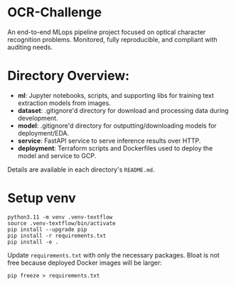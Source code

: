 # OCR-Challenge
An end-to-end MLops pipeline project focused on optical character recognition problems. Monitored, fully reproducible, and compliant with auditing needs.

# Directory Overview:
- **ml**: Jupyter notebooks, scripts, and supporting libs for training text extraction models from images.
- **dataset**: .gitignore'd directory for download and processing data during development.
- **model**: .gitignore'd directory for outputting/downloading models for deployment/EDA.
- **service**: FastAPI service to serve inference results over HTTP.
- **deployment**: Terraform scripts and Dockerfiles used to deploy the model and service to GCP.

Details are available in each directory's `README.md`.

# Setup venv
```
python3.11 -m venv .venv-textflow
source .venv-textflow/bin/activate
pip install --upgrade pip
pip install -r requirements.txt
pip install -e .
```
 Update `requirements.txt` with only the necessary packages. Bloat is not free because deployed Docker images will be larger: 
 ```
 pip freeze > requirements.txt
 ```